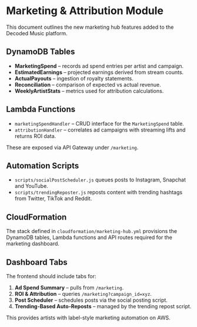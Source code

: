 # Marketing & Attribution Module

This document outlines the new marketing hub features added to the Decoded Music platform.

## DynamoDB Tables
- **MarketingSpend** – records ad spend entries per artist and campaign.
- **EstimatedEarnings** – projected earnings derived from stream counts.
- **ActualPayouts** – ingestion of royalty statements.
- **Reconciliation** – comparison of expected vs actual revenue.
- **WeeklyArtistStats** – metrics used for attribution calculations.

## Lambda Functions
- `marketingSpendHandler` – CRUD interface for the `MarketingSpend` table.
- `attributionHandler` – correlates ad campaigns with streaming lifts and returns ROI data.

These are exposed via API Gateway under `/marketing`.

## Automation Scripts
- `scripts/socialPostScheduler.js` queues posts to Instagram, Snapchat and YouTube.
- `scripts/trendingReposter.js` reposts content with trending hashtags from Twitter, TikTok and Reddit.

## CloudFormation
The stack defined in `cloudformation/marketing-hub.yml` provisions the DynamoDB tables, Lambda functions and API routes required for the marketing dashboard.

## Dashboard Tabs
The frontend should include tabs for:
1. **Ad Spend Summary** – pulls from `/marketing`.
2. **ROI & Attribution** – queries `/marketing?campaign_id=xyz`.
3. **Post Scheduler** – schedules posts via the social posting script.
4. **Trending-Based Auto-Reposts** – managed by the trending repost script.

This provides artists with label-style marketing automation on AWS.

